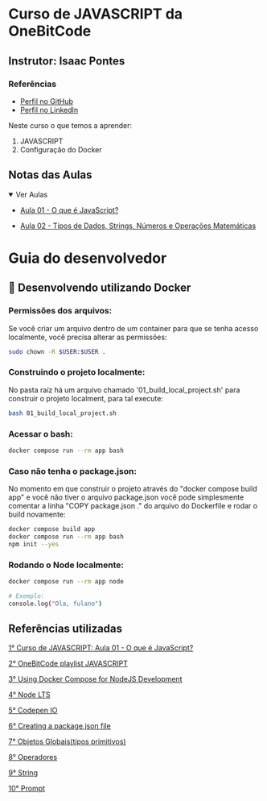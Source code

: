 # Curso de JAVASCRIPT da OneBitCode

## Instrutor: Isaac Pontes

### Referências
- [Perfil no GitHub](https://github.com/isaacpontes)
- [Perfil no LinkedIn](https://www.linkedin.com/in/isaac-pontes/)

Neste curso o que temos a aprender:  

1. JAVASCRIPT  
2. Configuração do Docker  

## Notas das Aulas
<details open>
    <summary>Ver Aulas</summary>
    <ul>
        <li><a href="https://www.youtube.com/watch?v=AYiwwzvh3ec">Aula 01 - O que é JavaScript?</a>
        </li>
    </ul>
    <ul>
        <li><a href="https://www.youtube.com/watch?v=O8T_wlotoRE">Aula 02 - Tipos de Dados, Strings, Números e Operações Matemáticas</a>
        </li>
    </ul>
</details>

# Guia do desenvolvedor

## 🐳 Desenvolvendo utilizando Docker

### Permissões dos arquivos:
Se você criar um arquivo dentro de um container para que se tenha acesso localmente, você precisa alterar as permissões:

```sh
sudo chown -R $USER:$USER .
```
### Construindo o projeto localmente:
No pasta raíz há um arquivo chamado '01_build_local_project.sh' para construir o projeto localment, para tal execute:

```sh
bash 01_build_local_project.sh
```

### Acessar o bash:
```sh
docker compose run --rm app bash
```

### Caso não tenha o package.json:
No momento em que construir o projeto através do "docker compose build app" e você não tiver o arquivo package.json você pode simplesmente comentar a linha "COPY package.json ." do arquivo do Dockerfile e rodar o build novamente:

```sh
docker compose build app
docker compose run --rm app bash
npm init --yes
```


### Rodando o Node localmente:
```sh
docker compose run --rm app node

# Exemplo:
console.log("Ola, fulano")
```
## Referências utilizadas
[1° Curso de JAVASCRIPT: Aula 01 - O que é JavaScript?](https://www.youtube.com/watch?v=AYiwwzvh3ec)  

[2° OneBitCode playlist JAVASCRIPT](https://www.youtube.com/playlist?list=PLdDT8if5attGxApLC1HQk4BEwFjyuLHAD)  

[3° Using Docker Compose for NodeJS Development](https://www.cloudbees.com/blog/using-docker-compose-for-nodejs-development)  

[4° Node LTS](https://nodejs.org/en) 

[5° Codepen IO](https://codepen.io/pen) 

[6° Creating a package.json file](https://docs.npmjs.com/creating-a-package-json-file) 

[7° Objetos Globais(tipos primitivos)](https://developer.mozilla.org/pt-BR/docs/Web/JavaScript/Reference/Global_Objects) 

[8° Operadores](https://developer.mozilla.org/pt-BR/docs/Web/JavaScript/Reference/Operators) 

[9° String](https://developer.mozilla.org/pt-BR/docs/Web/JavaScript/Reference/Global_Objects/String) 

[10° Prompt](https://developer.mozilla.org/pt-BR/docs/Web/API/Window/prompt) 